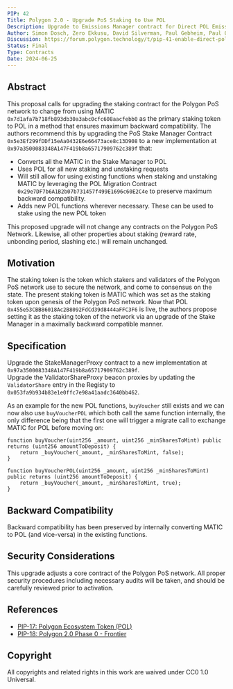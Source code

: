 ```yaml
---
PIP: 42
Title: Polygon 2.0 - Upgrade PoS Staking to Use POL
Description: Upgrade to Emissions Manager contract for Direct POL Emissions
Author: Simon Dosch, Zero Ekkusu, David Silverman, Paul Gebheim, Paul O'Leary
Discussion: https://forum.polygon.technology/t/pip-41-enable-direct-pol-emissions-to-stakemanager-sol/17642
Status: Final
Type: Contracts
Date: 2024-06-25
---
```


## Abstract

This proposal calls for upgrading the staking contract for the Polygon PoS network to change from using MATIC `0x7d1afa7b718fb893db30a3abc0cfc608aacfebb0` as the primary staking token to POL in a method that ensures maximum backward compatibility. The authors recommend this by upgrading the PoS Stake Manager Contract `0x5e3Ef299fDDf15eAa0432E6e66473ace8c13D908` to a new implementation at `0x97a3500083348A147F419b8a65717909762c389f` that:

* Converts all the MATIC in the Stake Manager to POL
* Uses POL for all new staking and unstaking requests
* Will still allow for using existing functions when staking and unstaking MATIC by leveraging the POL Migration Contract `0x29e7DF7b6A1B2b07b731457f499E1696c60E2C4e` to preserve maximum backward compatibility.
* Adds new POL functions wherever necessary. These can be used to stake using the new POL token

This proposed upgrade will not change any contracts on the Polygon PoS Network. Likewise, all other properties about staking (reward rate, unbonding period, slashing etc.) will remain unchanged.

## Motivation

The staking token is the token which stakers and validators of the Polygon PoS network use to secure the network, and come to consensus on the state. The present staking token is MATIC which was set as the staking token upon genesis of the Polygon PoS network. Now that POL `0x455e53CBB86018Ac2B8092FdCd39d8444aFFC3F6` is live, the authors propose setting it as the staking token of the network via an upgrade of the Stake Manager in a maximally backward compatible manner.

## Specification

Upgrade the StakeManagerProxy contract to a new implementation at `0x97a3500083348A147F419b8a65717909762c389f`.  
Upgrade the ValidatorShareProxy beacon proxies by updating the `ValidatorShare` entry in the Registy to `0x053fa9b934b83e1e0ffc7e98a41aadc3640bb462`.

As an example for the new POL functions, `buyVoucher` still exists and we can now also use `buyVoucherPOL` which both call the same function internally, the only difference being that the first one will trigger a migrate call to exchange MATIC for POL before moving on:
```
function buyVoucher(uint256 _amount, uint256 _minSharesToMint) public returns (uint256 amountToDeposit) {
    return _buyVoucher(_amount, _minSharesToMint, false);
}

function buyVoucherPOL(uint256 _amount, uint256 _minSharesToMint) public returns (uint256 amountToDeposit) {
    return _buyVoucher(_amount, _minSharesToMint, true);
}
```

## Backward Compatibility

Backward compatibility has been preserved by internally converting MATIC to POL (and vice-versa) in the existing functions.

## Security Considerations

This upgrade adjusts a core contract of the Polygon PoS network. All proper security procedures including necessary audits will be taken, and should be carefully reviewed prior to activation.

## References

* [PIP-17: Polygon Ecosystem Token (POL)](https://github.com/maticnetwork/Polygon-Improvement-Proposals/blob/main/PIPs/PIP-17.md)
* [PIP-18: Polygon 2.0 Phase 0 - Frontier](https://github.com/maticnetwork/Polygon-Improvement-Proposals/blob/main/PIPs/PIP-18.md)

## Copyright

All copyrights and related rights in this work are waived under CC0 1.0 Universal.
